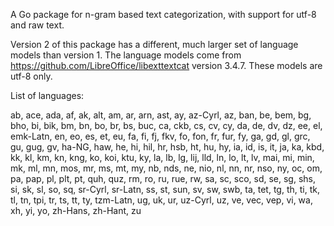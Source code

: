 A Go package for n-gram based text categorization, with support for utf-8 and raw text.

Version 2 of this package has a different, much larger set of language
models than version 1. The language models come from 
https://github.com/LibreOffice/libexttextcat version 3.4.7. These models
are utf-8 only.

List of languages:

ab, ace, ada, af, ak, alt, am, ar, arn, ast, ay, az-Cyrl, az, ban, be, bem, bg,
bho, bi, bik, bm, bn, bo, br, bs, buc, ca, ckb, cs, cv, cy, da, de, dv, dz, ee,
el, emk-Latn, en, eo, es, et, eu, fa, fi, fj, fkv, fo, fon, fr, fur, fy, ga,
gd, gl, grc, gu, gug, gv, ha-NG, haw, he, hi, hil, hr, hsb, ht, hu, hy, ia, id,
is, it, ja, ka, kbd, kk, kl, km, kn, kng, ko, koi, ktu, ky, la, lb, lg, lij,
lld, ln, lo, lt, lv, mai, mi, min, mk, ml, mn, mos, mr, ms, mt, my, nb, nds,
ne, nio, nl, nn, nr, nso, ny, oc, om, pa, pap, pl, plt, pt, quh, quz, rm, ro,
ru, rue, rw, sa, sc, sco, sd, se, sg, shs, si, sk, sl, so, sq, sr-Cyrl,
sr-Latn, ss, st, sun, sv, sw, swb, ta, tet, tg, th, ti, tk, tl, tn, tpi, tr,
ts, tt, ty, tzm-Latn, ug, uk, ur, uz-Cyrl, uz, ve, vec, vep, vi, wa, xh, yi,
yo, zh-Hans, zh-Hant, zu
